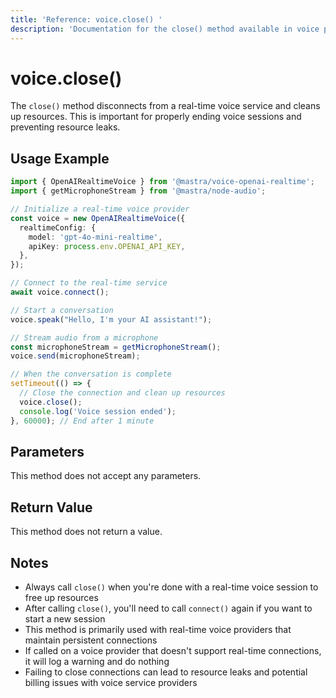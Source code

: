 ```yaml
---
title: 'Reference: voice.close() '
description: 'Documentation for the close() method available in voice providers, which disconnects from real-time voice services.'
---
```


# voice.close()

The `close()` method disconnects from a real-time voice service and cleans up resources. This is important for properly ending voice sessions and preventing resource leaks.

## Usage Example

```typescript
import { OpenAIRealtimeVoice } from '@mastra/voice-openai-realtime';
import { getMicrophoneStream } from '@mastra/node-audio';

// Initialize a real-time voice provider
const voice = new OpenAIRealtimeVoice({
  realtimeConfig: {
    model: 'gpt-4o-mini-realtime',
    apiKey: process.env.OPENAI_API_KEY,
  },
});

// Connect to the real-time service
await voice.connect();

// Start a conversation
voice.speak("Hello, I'm your AI assistant!");

// Stream audio from a microphone
const microphoneStream = getMicrophoneStream();
voice.send(microphoneStream);

// When the conversation is complete
setTimeout(() => {
  // Close the connection and clean up resources
  voice.close();
  console.log('Voice session ended');
}, 60000); // End after 1 minute
```

## Parameters

This method does not accept any parameters.

## Return Value

This method does not return a value.

## Notes

- Always call `close()` when you're done with a real-time voice session to free up resources
- After calling `close()`, you'll need to call `connect()` again if you want to start a new session
- This method is primarily used with real-time voice providers that maintain persistent connections
- If called on a voice provider that doesn't support real-time connections, it will log a warning and do nothing
- Failing to close connections can lead to resource leaks and potential billing issues with voice service providers
